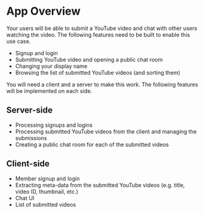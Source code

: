 # App Overview
Your users will be able to submit a YouTube video and chat with other users watching the video. The following features need to be built to enable this use case.

* Signup and login
* Submitting YouTube video and opening a public chat room
* Changing your display name
* Browsing the list of submitted YouTube videos (and sorting them)

You will need a client and a server to make this work. The following features will be implemented on each side.

## Server-side
* Processing signups and logins
* Processing submitted YouTube videos from the client and managing the submissions
* Creating a public chat room for each of the submitted videos

## Client-side

* Member signup and login
* Extracting meta-data from the submitted YouTube videos (e.g. title, video ID, thumbnail, etc.)
* Chat UI
* List of submitted videos
